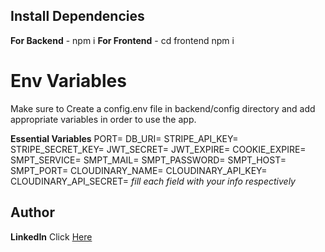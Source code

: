 ## Install Dependencies

**For Backend** - npm i
**For Frontend** - cd frontend       npm i

# Env Variables

Make sure to Create a config.env file in backend/config directory and add appropriate variables in order to use the app.

**Essential Variables**
PORT=
DB_URI=
STRIPE_API_KEY=
STRIPE_SECRET_KEY=
JWT_SECRET=
JWT_EXPIRE=
COOKIE_EXPIRE=
SMPT_SERVICE=
SMPT_MAIL=
SMPT_PASSWORD=
SMPT_HOST=
SMPT_PORT=
CLOUDINARY_NAME=
CLOUDINARY_API_KEY=
CLOUDINARY_API_SECRET=
*fill each field with your info respectively*

## Author

**LinkedIn** Click [Here](https://www.linkedin.com/in/rohit-singh-7a8866248/)
